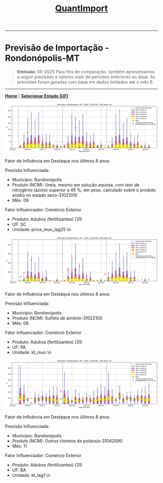 <header>
    <h1><a href="https://quantimportbrazil.github.io/Sobre/">QuantImport</a></h1>
</header>

---

# Previsão de Importação - Rondonópolis-MT

> **Emissão:** 06-2025
> Para fins de comparação, também apresentamos a seguir previsões e valores reais de períodos anteriores ao atual.
> As previsões foram geradas com base em dados limitados até o mês 6.

---

**[Home](https://quantimportbrazil.github.io/Sobre/)** | **[Selecionar Estado (UF)](https://quantimportbrazil.github.io/Unidades_Federativas/)**


![Gráfico de Previsão](31021010.png)

Fator de Influência em Destaque nos últimos 8 anos:

Previsão Influenciada:
- Município: Rondonópolis
- Produto (NCM): Ureia, mesmo em solução aquosa, com teor de nitrogênio (azoto) superior a 45 %, em peso, calculado sobre o produto anidro no estado seco-31021010 
- Mês: 09


Fator Influenciador: Comércio Exterior
- Produto: Adubos (fertilizantes) (31)
- UF: SC
- Unidade: price_mun_lag25
\n




![Gráfico de Previsão](31022100.png)

Fator de Influência em Destaque nos últimos 8 anos:

Previsão Influenciada:
- Município: Rondonópolis
- Produto (NCM): Sulfato de amônio-31022100 
- Mês: 06


Fator Influenciador: Comércio Exterior
- Produto: Adubos (fertilizantes) (31)
- UF: PA
- Unidade: kt_mun
\n




![Gráfico de Previsão](31042090.png)

Fator de Influência em Destaque nos últimos 8 anos:

Previsão Influenciada:
- Município: Rondonópolis
- Produto (NCM): Outros cloretos de potássio-31042090 
- Mês: 11


Fator Influenciador: Comércio Exterior
- Produto: Adubos (fertilizantes) (31)
- UF: BA
- Unidade: kt_lag1
\n


